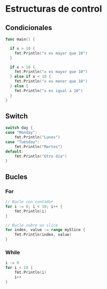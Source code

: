 # Estructuras de control

## Condicionales

```go
func main() {

  if x > 10 {
    fmt.Println("x es mayor que 10")
  }

  if x > 10 {
    fmt.Println("x es mayor que 10")
  } else if x < 10 {
    fmt.Println("x es menor que 10")
  } else {
    fmt.Println("x es igual a 10")
  }
}
```

## Switch

```go
switch day {
case "Monday":
    fmt.Println("Lunes")
case "Tuesday":
    fmt.Println("Martes")
default:
    fmt.Println("Otro día")
}
```

## Bucles

### For

```go
// Bucle con contador
for i := 0; i < 10; i++ {
    fmt.Println(i)
}

// Bucle sobre un slice
for index, value := range mySlice {
    fmt.Println(index, value)
}
```

### While

```go
i := 0
for i < 10 {
    fmt.Println(i)
    i++
}
```
